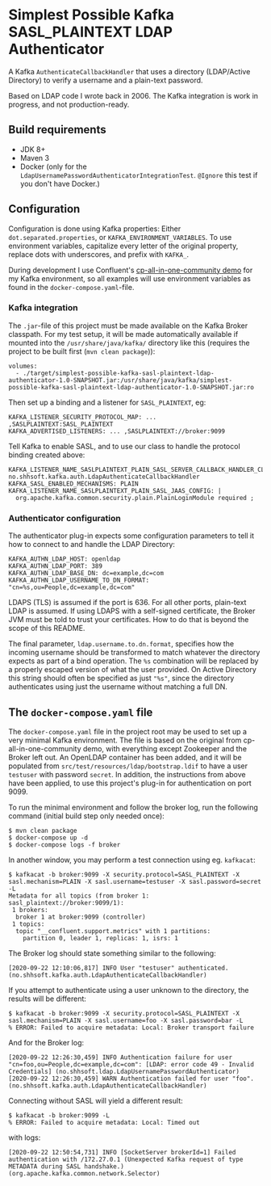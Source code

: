 # Simplest Possible Kafka SASL_PLAINTEXT LDAP Authenticator

A Kafka `AuthenticateCallbackHandler` that uses a directory (LDAP/Active
Directory) to verify a username and a plain-text password.

Based on LDAP code I wrote back in 2006. The Kafka integration is work
in progress, and not production-ready.

## Build requirements

* JDK 8+
* Maven 3
* Docker (only for the `LdapUsernamePasswordAuthenticatorIntegrationTest`.
  `@Ignore` this test if you don't have Docker.)

## Configuration
  
Configuration is done using Kafka properties: Either
`dot.separated.properties`, or `KAFKA_ENVIRONMENT_VARIABLES`. To use
environment variables, capitalize every letter of the original property,
replace dots with underscores, and prefix with `KAFKA_`.

During development I use Confluent's
[cp-all-in-one-community demo](https://github.com/confluentinc/cp-all-in-one/tree/5.5.1-post/cp-all-in-one-community)
for my Kafka environment, so all examples will use environment variables
as found in the `docker-compose.yaml`-file.

### Kafka integration

The `.jar`-file of this project must be made available on the Kafka
Broker classpath. For my test setup, it will be made automatically
available if mounted into the `/usr/share/java/kafka/` directory
like this (requires the project to be built first
(`mvn clean package`)):
```
volumes:
  - ./target/simplest-possible-kafka-sasl-plaintext-ldap-authenticator-1.0-SNAPSHOT.jar:/usr/share/java/kafka/simplest-possible-kafka-sasl-plaintext-ldap-authenticator-1.0-SNAPSHOT.jar:ro
```
Then set up a binding and a listener for `SASL_PLAINTEXT`, eg:
```
KAFKA_LISTENER_SECURITY_PROTOCOL_MAP: ... ,SASLPLAINTEXT:SASL_PLAINTEXT
KAFKA_ADVERTISED_LISTENERS: ... ,SASLPLAINTEXT://broker:9099
```
Tell Kafka to enable SASL, and to use our class to handle the protocol
binding created above:
```
KAFKA_LISTENER_NAME_SASLPLAINTEXT_PLAIN_SASL_SERVER_CALLBACK_HANDLER_CLASS: no.shhsoft.kafka.auth.LdapAuthenticateCallbackHandler
KAFKA_SASL_ENABLED_MECHANISMS: PLAIN
KAFKA_LISTENER_NAME_SASLPLAINTEXT_PLAIN_SASL_JAAS_CONFIG: |
  org.apache.kafka.common.security.plain.PlainLoginModule required ;
```

### Authenticator configuration

The authenticator plug-in expects some configuration parameters to tell
it how to connect to and handle the LDAP Directory:
```
KAFKA_AUTHN_LDAP_HOST: openldap
KAFKA_AUTHN_LDAP_PORT: 389
KAFKA_AUTHN_LDAP_BASE_DN: dc=example,dc=com
KAFKA_AUTHN_LDAP_USERNAME_TO_DN_FORMAT: "cn=%s,ou=People,dc=example,dc=com"
```
LDAPS (TLS) is assumed if the port is 636. For all other ports, plain-text
LDAP is assumed. If using LDAPS with a self-signed certificate, the Broker JVM
must be told to trust your certificates. How to do that is beyond the scope
of this README.

The final parameter, `ldap.username.to.dn.format`, specifies how the incoming
username should be transformed to match whatever the directory expects as
part of a bind operation. The `%s` combination will be replaced by a properly
escaped version of what the user provided. On Active Directory this string
should often be specified as just `"%s"`, since the directory authenticates
using just the username without matching a full DN.

## The `docker-compose.yaml` file

The `docker-compose.yaml` file in the project root may be used to
set up a very minimal Kafka environment. The file is based on the
original from cp-all-in-one-community demo, with everything except
Zookeeper and the Broker left out. An OpenLDAP container has been
added, and it will be populated from
`src/test/resources/ldap/bootstrap.ldif` to have a user `testuser`
with password `secret`. In addition, the instructions from above
have been applied, to use this project's plug-in for authentication
on port 9099.

To run the minimal environment and follow the broker log, run the
following command (initial build step only needed once):
```
$ mvn clean package
$ docker-compose up -d
$ docker-compose logs -f broker
```
In another window, you may perform a test connection using
eg. `kafkacat`:

```
$ kafkacat -b broker:9099 -X security.protocol=SASL_PLAINTEXT -X sasl.mechanism=PLAIN -X sasl.username=testuser -X sasl.password=secret -L
Metadata for all topics (from broker 1: sasl_plaintext://broker:9099/1):
 1 brokers:
  broker 1 at broker:9099 (controller)
 1 topics:
  topic "__confluent.support.metrics" with 1 partitions:
    partition 0, leader 1, replicas: 1, isrs: 1
```
The Broker log should state something similar to the following:
```
[2020-09-22 12:10:06,817] INFO User "testuser" authenticated. (no.shhsoft.kafka.auth.LdapAuthenticateCallbackHandler)
```
If you attempt to authenticate using a user unknown to the directory,
the results will be different:
```
$ kafkacat -b broker:9099 -X security.protocol=SASL_PLAINTEXT -X sasl.mechanism=PLAIN -X sasl.username=foo -X sasl.password=bar -L
% ERROR: Failed to acquire metadata: Local: Broker transport failure
```
And for the Broker log:
```
[2020-09-22 12:26:30,459] INFO Authentication failure for user "cn=foo,ou=People,dc=example,dc=com": [LDAP: error code 49 - Invalid Credentials] (no.shhsoft.ldap.LdapUsernamePasswordAuthenticator)
[2020-09-22 12:26:30,459] WARN Authentication failed for user "foo". (no.shhsoft.kafka.auth.LdapAuthenticateCallbackHandler)
```
Connecting without SASL will yield a different result:
```
$ kafkacat -b broker:9099 -L
% ERROR: Failed to acquire metadata: Local: Timed out
```
with logs:
```
[2020-09-22 12:50:54,731] INFO [SocketServer brokerId=1] Failed authentication with /172.27.0.1 (Unexpected Kafka request of type METADATA during SASL handshake.) (org.apache.kafka.common.network.Selector)
```

